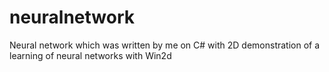 # neuralnetwork
Neural network which was written by me on C# with 2D demonstration of a learning of neural networks with Win2d
